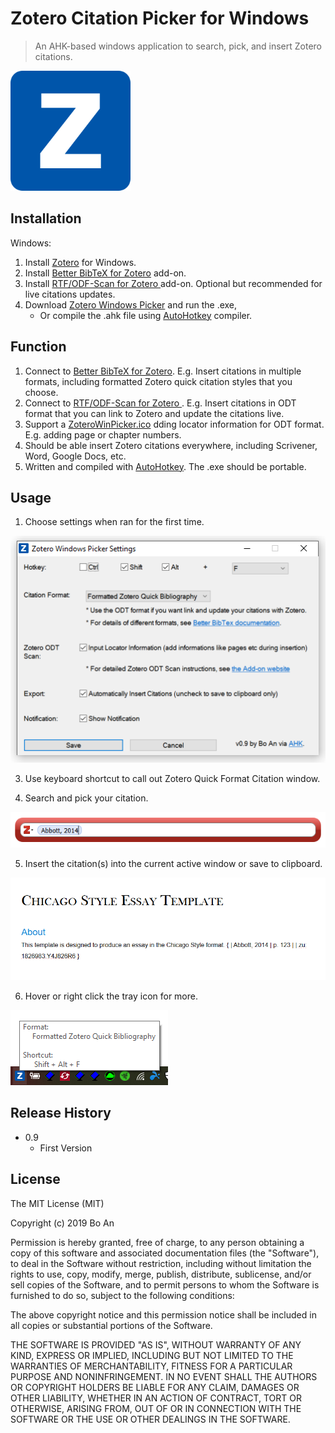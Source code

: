 # Zotero Citation Picker for Windows

> An AHK-based windows application to search, pick, and insert Zotero citations.

![](img/readme_icon.png)



## Installation

Windows: 

1. Install [Zotero](https://www.zotero.org/download/) for Windows.
2. Install [Better BibTeX for Zotero](https://retorque.re/zotero-better-bibtex/installation/) add-on.
3. Install [RTF/ODF-Scan for Zotero ](https://zotero-odf-scan.github.io/zotero-odf-scan/) add-on. Optional but recommended for live citations updates.
4. Download [Zotero Windows Picker](https://github.com/boan-anbo/Zotero-Citation-Picker-for-Windows/releases) and run the .exe,
	* Or compile the .ahk file using [AutoHotkey](https://www.autohotkey.com/) compiler.

## Function

1. Connect to [Better BibTeX for Zotero](https://retorque.re/zotero-better-bibtex/installation/). E.g. Insert citations in multiple formats, including formatted Zotero quick citation styles that you choose.
2. Connect to [RTF/ODF-Scan for Zotero ](https://zotero-odf-scan.github.io/zotero-odf-scan/). E.g. Insert citations in ODT format that you can link to Zotero and update the citations live.
3. Support a [ZoteroWinPicker.ico](C:\Users\Bo\Dropbox\NEra\Script\ZoteroWindowsPickerSrc\ZoteroWinPicker.ico) dding locator information for ODT format. E.g. adding page or chapter numbers.
4. Should be able insert Zotero citations everywhere, including Scrivener, Word, Google Docs, etc.
5. Written and compiled with [AutoHotkey](https://www.autohotkey.com/). The .exe should be portable.

## Usage

1. Choose settings when ran for the first time.

![](img/settings.png)

3. Use keyboard shortcut to call out Zotero Quick Format Citation window.

4. Search and pick your citation.

![](img/look_up.png)

5. Insert the citation(s) into the current active window or save to clipboard.

![](img/insert_odt.png)

6. Hover or right click the tray icon for more.

![](img/tray_icon.png)

## Release History

* 0.9
    * First Version

## License

The MIT License (MIT)

Copyright (c) 2019 Bo An

Permission is hereby granted, free of charge, to any person obtaining a copy of this software and associated documentation files (the "Software"), to deal in the Software without restriction, including without limitation the rights to use, copy, modify, merge, publish, distribute, sublicense, and/or sell copies of the Software, and to permit persons to whom the Software is furnished to do so, subject to the following conditions:

The above copyright notice and this permission notice shall be included in all copies or substantial portions of the Software.

THE SOFTWARE IS PROVIDED "AS IS", WITHOUT WARRANTY OF ANY KIND, EXPRESS OR IMPLIED, INCLUDING BUT NOT LIMITED TO THE WARRANTIES OF MERCHANTABILITY, FITNESS FOR A PARTICULAR PURPOSE AND NONINFRINGEMENT. IN NO EVENT SHALL THE AUTHORS OR COPYRIGHT HOLDERS BE LIABLE FOR ANY CLAIM, DAMAGES OR OTHER LIABILITY, WHETHER IN AN ACTION OF CONTRACT, TORT OR OTHERWISE, ARISING FROM, OUT OF OR IN CONNECTION WITH THE SOFTWARE OR THE USE OR OTHER DEALINGS IN THE SOFTWARE.
